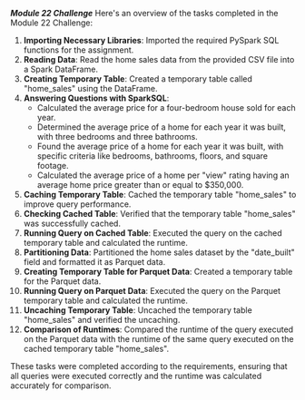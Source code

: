 ***Module 22 Challenge***
Here's an overview of the tasks completed in the Module 22 Challenge:

1. **Importing Necessary Libraries**: Imported the required PySpark SQL functions for the assignment.
2. **Reading Data**: Read the home sales data from the provided CSV file into a Spark DataFrame.
3. **Creating Temporary Table**: Created a temporary table called "home_sales" using the DataFrame.
4. **Answering Questions with SparkSQL**:
   - Calculated the average price for a four-bedroom house sold for each year.
   - Determined the average price of a home for each year it was built, with three bedrooms and three bathrooms.
   - Found the average price of a home for each year it was built, with specific criteria like bedrooms, bathrooms, floors, and square footage.
   - Calculated the average price of a home per "view" rating having an average home price greater than or equal to $350,000.
5. **Caching Temporary Table**: Cached the temporary table "home_sales" to improve query performance.
6. **Checking Cached Table**: Verified that the temporary table "home_sales" was successfully cached.
7. **Running Query on Cached Table**: Executed the query on the cached temporary table and calculated the runtime.
8. **Partitioning Data**: Partitioned the home sales dataset by the "date_built" field and formatted it as Parquet data.
9. **Creating Temporary Table for Parquet Data**: Created a temporary table for the Parquet data.
10. **Running Query on Parquet Data**: Executed the query on the Parquet temporary table and calculated the runtime.
11. **Uncaching Temporary Table**: Uncached the temporary table "home_sales" and verified the uncaching.
12. **Comparison of Runtimes**: Compared the runtime of the query executed on the Parquet data with the runtime of the same query executed on the cached temporary table "home_sales".

These tasks were completed according to the requirements, ensuring that all queries were executed correctly and the runtime was calculated accurately for comparison.
